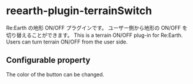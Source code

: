 # reearth-plugin-terrainSwitch

Re:Earth の地形 ON/OFF プラグインです。
ユーザー側から地形の ON/OFF を切り替えることができます。
This is a terrain ON/OFF plug-in for Re:Earth.
Users can turn terrain ON/OFF from the user side.

## Configurable property

The color of the button can be changed.
